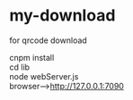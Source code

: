 # my-download
for qrcode download

cnpm install  
cd lib  
node webServer.js  
browser-->http://127.0.0.1:7090
